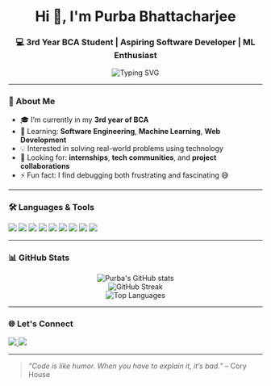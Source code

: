 <h1 align="center">Hi 👋, I'm Purba Bhattacharjee</h1>
<h3 align="center">💻 3rd Year BCA Student | Aspiring Software Developer | ML Enthusiast</h3>

<p align="center">
  <img src="https://readme-typing-svg.herokuapp.com?font=Fira+Code&duration=2000&pause=1000&color=00F58A&center=true&vCenter=true&width=435&lines=Always+learning+something+new!;Tech+lover+%7C+Problem+Solver;Python+%7C+Java+%7C+Web+Development;Machine+Learning+Explorer" alt="Typing SVG" />
</p>

---

### 🚀 About Me
- 🎓 I’m currently in my **3rd year of BCA**
- 🌱 Learning: **Software Engineering**, **Machine Learning**, **Web Development**
- 💡 Interested in solving real-world problems using technology
- 🤝 Looking for: **internships**, **tech communities**, and **project collaborations**
- ⚡ Fun fact: I find debugging both frustrating and fascinating 😅

---

### 🛠️ Languages & Tools

<p align="left">
  <img src="https://img.shields.io/badge/C-00599C?style=for-the-badge&logo=c&logoColor=white" />
  <img src="https://img.shields.io/badge/C++-00599C?style=for-the-badge&logo=cplusplus&logoColor=white" />
  <img src="https://img.shields.io/badge/Java-ED8B00?style=for-the-badge&logo=java&logoColor=white" />
  <img src="https://img.shields.io/badge/Python-3776AB?style=for-the-badge&logo=python&logoColor=white" />
  <img src="https://img.shields.io/badge/HTML5-E34F26?style=for-the-badge&logo=html5&logoColor=white" />
  <img src="https://img.shields.io/badge/CSS3-1572B6?style=for-the-badge&logo=css3&logoColor=white" />
  <img src="https://img.shields.io/badge/JavaScript-F7DF1E?style=for-the-badge&logo=javascript&logoColor=black" />
  <img src="https://img.shields.io/badge/MySQL-00000F?style=for-the-badge&logo=mysql&logoColor=white" />
  <img src="https://img.shields.io/badge/Git-F05032?style=for-the-badge&logo=git&logoColor=white" />
</p>

---

### 📊 GitHub Stats

<p align="center">
  <img src="https://github-readme-stats.vercel.app/api?username=PurbaBhattacharjee&show_icons=true&theme=radical" alt="Purba's GitHub stats" />
  <br/>
  <img src="https://github-readme-streak-stats.herokuapp.com/?user=PurbaBhattacharjee&theme=radical" alt="GitHub Streak" />
  <br/>
  <img src="https://github-readme-stats.vercel.app/api/top-langs/?username=PurbaBhattacharjee&layout=compact&theme=radical" alt="Top Languages" />
</p>

---

### 🌐 Let's Connect

<p>
  <a href="https://www.linkedin.com/in/bhattacharjeepurba" target="_blank">
    <img src="https://img.shields.io/badge/LinkedIn-blue?style=for-the-badge&logo=linkedin&logoColor=white" />
  </a>
  <a href="mailto:pbhattacharjee861@gmail.com">
    <img src="https://img.shields.io/badge/Email-D14836?style=for-the-badge&logo=gmail&logoColor=white" />
  </a>
</p>

---

> *“Code is like humor. When you have to explain it, it’s bad.”* – Cory House
